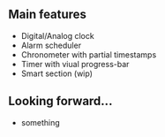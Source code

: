 ## Main features
- Digital/Analog clock
- Alarm scheduler
- Chronometer with partial timestamps
- Timer with viual progress-bar
- Smart section (wip)

## Looking forward...
- something 
